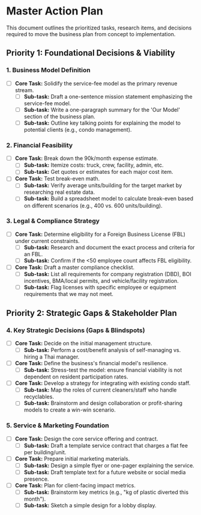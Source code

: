 # Master Action Plan

This document outlines the prioritized tasks, research items, and decisions required to move the business plan from concept to implementation.

## Priority 1: Foundational Decisions & Viability

### 1. Business Model Definition
- [ ] **Core Task:** Solidify the service-fee model as the primary revenue stream.
  - [ ] **Sub-task:** Draft a one-sentence mission statement emphasizing the service-fee model.
  - [ ] **Sub-task:** Write a one-paragraph summary for the 'Our Model' section of the business plan.
  - [ ] **Sub-task:** Outline key talking points for explaining the model to potential clients (e.g., condo management).

### 2. Financial Feasibility
- [ ] **Core Task:** Break down the 90k/month expense estimate.
  - [ ] **Sub-task:** Itemize costs: truck, crew, facility, admin, etc.
  - [ ] **Sub-task:** Get quotes or estimates for each major cost item.
- [ ] **Core Task:** Test break-even math.
  - [ ] **Sub-task:** Verify average units/building for the target market by researching real estate data.
  - [ ] **Sub-task:** Build a spreadsheet model to calculate break-even based on different scenarios (e.g., 400 vs. 600 units/building).

### 3. Legal & Compliance Strategy
- [ ] **Core Task:** Determine eligibility for a Foreign Business License (FBL) under current constraints.
  - [ ] **Sub-task:** Research and document the exact process and criteria for an FBL.
  - [ ] **Sub-task:** Confirm if the <50 employee count affects FBL eligibility.
- [ ] **Core Task:** Draft a master compliance checklist.
  - [ ] **Sub-task:** List all requirements for company registration (DBD), BOI incentives, BMA/local permits, and vehicle/facility registration.
  - [ ] **Sub-task:** Flag licenses with specific employee or equipment requirements that we may not meet.

## Priority 2: Strategic Gaps & Stakeholder Plan

### 4. Key Strategic Decisions (Gaps & Blindspots)
- [ ] **Core Task:** Decide on the initial management structure.
  - [ ] **Sub-task:** Perform a cost/benefit analysis of self-managing vs. hiring a Thai manager.
- [ ] **Core Task:** Define the business's financial model's resilience.
    - [ ] **Sub-task:** Stress-test the model: ensure financial viability is not dependent on resident participation rates.
- [ ] **Core Task:** Develop a strategy for integrating with existing condo staff.
  - [ ] **Sub-task:** Map the roles of current cleaners/staff who handle recyclables.
  - [ ] **Sub-task:** Brainstorm and design collaboration or profit-sharing models to create a win-win scenario.

### 5. Service & Marketing Foundation
- [ ] **Core Task:** Design the core service offering and contract.
  - [ ] **Sub-task:** Draft a template service contract that charges a flat fee per building/unit.
- [ ] **Core Task:** Prepare initial marketing materials.
  - [ ] **Sub-task:** Design a simple flyer or one-pager explaining the service.
  - [ ] **Sub-task:** Draft template text for a future website or social media presence.
- [ ] **Core Task:** Plan for client-facing impact metrics.
  - [ ] **Sub-task:** Brainstorm key metrics (e.g., "kg of plastic diverted this month").
  - [ ] **Sub-task:** Sketch a simple design for a lobby display. 